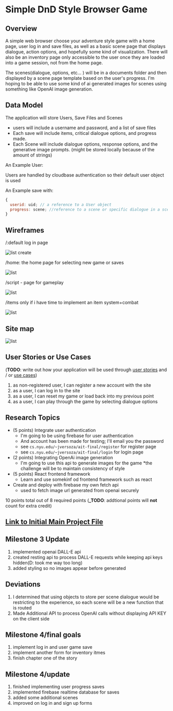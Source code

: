 # Simple DnD Style Browser Game

## Overview

A simple web browser choose your adventure style game with a home page, user log in and save files, as well as a basic scene page that displays dialogue, action options, and hopefully some kind of visualization. There will also be an inventory page only accessible to the user once they are loaded into a game session, not from the home page.

The scenes(dialogue, options, etc... ) will be in a documents folder and then displayed by a scene page template based on the user's progress. I'm hoping to be able to use some kind of ai generated images for scenes using something like OpenAI image generation.

## Data Model

The application will store Users, Save Files and Scenes

- users will include a username and password, and a list of save files
- Each save will include items, critical dialogue options, and progress made.
- Each Scene will include dialogue options, response options, and the generative image prompts. (might be stored locally because of the amount of strings)

An Example User:

Users are handled by cloudbase authentication so their default user object is used

An Example save with:

```javascript
{
  userid: uid; // a reference to a User object
  progress: scene; //reference to a scene or specific dialogue in a scene
}
```

## Wireframes

/:default log in page

![list create](documentation/defaultpage.jpg)

/home: the home page for selecting new game or saves

![list](documentation/homepage.jpg)

/script - page for gameplay

![list](documentation/scriptpage.jpg)

/items only if i have time to implement an item system+combat

![list](documentation/itemspage.jpg)

## Site map

![list](documentation/webstruct.jpg)

## User Stories or Use Cases

(**TODO**: write out how your application will be used through [user stories](http://en.wikipedia.org/wiki/User_story#Format) and / or [use cases](https://en.wikipedia.org/wiki/Use_case))

1. as non-registered user, I can register a new account with the site
2. as a user, I can log in to the site
3. as a user, I can reset my game or load back into my previous point
4. as a user, I can play through the game by selecting dialogue options

## Research Topics

- (5 points) Integrate user authentication
  - I'm going to be using firebase for user authentication
  - And account has been made for testing; I'll email you the password
  - see <code>cs.nyu.edu/~jversoza/ait-final/register</code> for register page
  - see <code>cs.nyu.edu/~jversoza/ait-final/login</code> for login page
- (2 points) Integrating OpenAi image generation
  - I'm going to use this api to generate images for the game
    \*the challenge will be to maintain consistency of style
- (5 points) React frontend framework
  - Learn and use somekinf od frontend framework such as react
- Create and deploy with firebase my own fetch api
  - used to fetch image url generated from openai securely

10 points total out of 8 required points (**\_TODO**: addtional points will **not** count for extra credit)

## [Link to Initial Main Project File](app.mjs)

## Milestone 3 Update

1. implemented openai DALL-E api
2. created resting api to process DALL-E requests while keeping api keys hidden(D: took me way too long)
3. added styling so no images appear before generated

## Deviations

1. I determined that using objects to store per scene dialogue would be restricting to the experience, so each scene will be a new function that is routed
2. Made Additional API to process OpenAI calls without displaying API KEY on the client side

## Milestone 4/final goals

1. implement log in and user game save
2. implement another form for inventory itmes
3. finish chapter one of the story

## Milestone 4/update

1. finished implementing user progress saves
2. implemented firebase realtime database for saves
3. added some additional scenes
4. improved on log in and sign up forms
